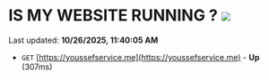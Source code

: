 # IS MY WEBSITE RUNNING ? [![](https://img.shields.io/static/v1?label=Sponsor&message=%E2%9D%A4&logo=GitHub&color=%23fe8e86)](https://github.com/sponsors/Youssef-Lehmam)

Last updated: **10/26/2025, 11:40:05 AM**

- `GET` [https://youssefservice.me](https://youssefservice.me) - **Up** (307ms)
